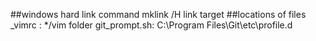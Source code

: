 ##windows hard link command
mklink /H link target
##locations of files
_vimrc : */vim folder
git_prompt.sh: C:\Program Files\Git\etc\profile.d

